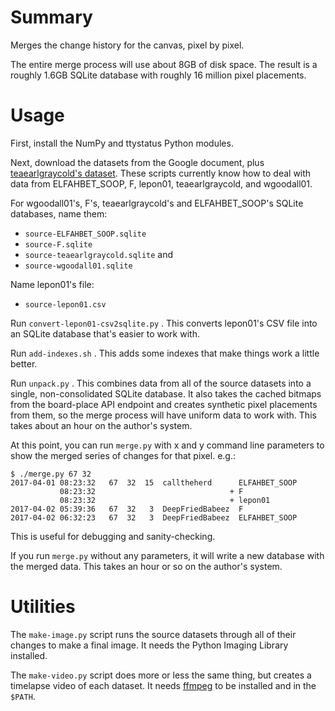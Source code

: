 Summary
=======

Merges the change history for the canvas, pixel by pixel.

The entire merge process will use about 8GB of disk space.  The result is
a roughly 1.6GB SQLite database with roughly 16 million pixel placements.


Usage
=====

First, install the NumPy and ttystatus Python modules.

Next, download the datasets from the Google document, plus
[teaearlgraycold's dataset][teaearlgray].  These scripts currently know
how to deal with data from ELFAHBET_SOOP, F, lepon01, teaearlgraycold, and
wgoodall01.

  [teaearlgray]: https://www.reddit.com/r/PlaceDevs/comments/634nzu/_/dfyq6m8/?context=3

For wgoodall01's, F's, teaearlgraycold's and ELFAHBET_SOOP's SQLite
databases, name them:

 * `source-ELFAHBET_SOOP.sqlite`
 * `source-F.sqlite`
 * `source-teaearlgraycold.sqlite` and
 * `source-wgoodall01.sqlite`

Name lepon01's file:

 * `source-lepon01.csv`

Run `convert-lepon01-csv2sqlite.py` .  This converts lepon01's CSV file
into an SQLite database that's easier to work with.

Run `add-indexes.sh` .  This adds some indexes that make things work a
little better.

Run `unpack.py` .  This combines data from all of the source datasets into
a single, non-consolidated SQLite database.  It also takes the cached
bitmaps from the board-place API endpoint and creates synthetic pixel
placements from them, so the merge process will have uniform data to work
with.  This takes about an hour on the author's system.

At this point, you can run `merge.py` with x and y command line parameters
to show the merged series of changes for that pixel.  e.g.:

    $ ./merge.py 67 32
    2017-04-01 08:23:32   67  32  15  calltheherd      ELFAHBET_SOOP
               08:23:32                              + F
               08:23:32                              + lepon01
    2017-04-02 05:39:36   67  32   3  DeepFriedBabeez  F
    2017-04-02 06:32:23   67  32   3  DeepFriedBabeez  ELFAHBET_SOOP

This is useful for debugging and sanity-checking.

If you run `merge.py` without any parameters, it will write a new database
with the merged data.  This takes an hour or so on the author's system.


Utilities
=========

The `make-image.py` script runs the source datasets through all of their
changes to make a final image.  It needs the Python Imaging Library
installed.

The `make-video.py` script does more or less the same thing, but creates a
timelapse video of each dataset.  It needs [ffmpeg][] to be installed and
in the `$PATH`.

  [ffmpeg]: https://ffmpeg.org
  

